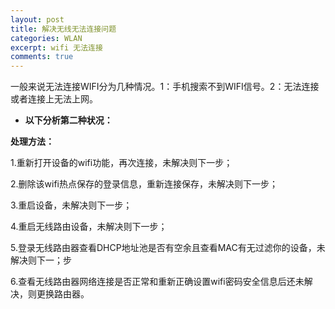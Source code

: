 ```yaml
---
layout: post
title: 解决无线无法连接问题
categories: WLAN
excerpt: wifi 无法连接
comments: true
---
```


一般来说无法连接WIFI分为几种情况。1：手机搜索不到WIFI信号。2：无法连接或者连接上无法上网。

- **以下分析第二种状况：**

**处理方法：**

1.重新打开设备的wifi功能，再次连接，未解决则下一步；

2.删除该wifi热点保存的登录信息，重新连接保存，未解决则下一步；

3.重启设备，未解决则下一步；

4.重启无线路由设备，未解决则下一步；

5.登录无线路由器查看DHCP地址池是否有空余且查看MAC有无过滤你的设备，未解决则下一；步

6.查看无线路由器网络连接是否正常和重新正确设置wifi密码安全信息后还未解决，则更换路由器。
